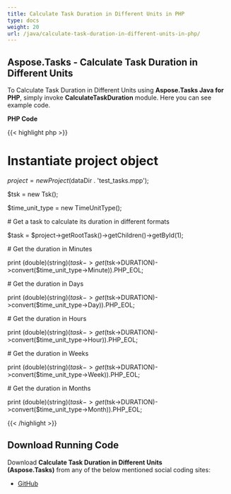 ```yaml
---
title: Calculate Task Duration in Different Units in PHP
type: docs
weight: 20
url: /java/calculate-task-duration-in-different-units-in-php/
---
```


## **Aspose.Tasks - Calculate Task Duration in Different Units**
To Calculate Task Duration in Different Units using **Aspose.Tasks Java for PHP**, simply invoke **CalculateTaskDuration** module. Here you can see example code.

**PHP Code**

{{< highlight php >}}

 # Instantiate project object

$project = new Project($dataDir . 'test_tasks.mpp');

$tsk = new Tsk();

$time_unit_type = new TimeUnitType();

\# Get a task to calculate its duration in different formats

$task = $project->getRootTask()->getChildren()->getById(1);

\# Get the duration in Minutes

print (double)(string)($task->get($tsk->DURATION)->convert($time_unit_type->Minute)).PHP_EOL;

\# Get the duration in Days

print (double)(string)($task->get($tsk->DURATION)->convert($time_unit_type->Day)).PHP_EOL;

\# Get the duration in Hours

print (double)(string)($task->get($tsk->DURATION)->convert($time_unit_type->Hour)).PHP_EOL;

\# Get the duration in Weeks

print (double)(string)($task->get($tsk->DURATION)->convert($time_unit_type->Week)).PHP_EOL;

\# Get the duration in Months

print (double)(string)($task->get($tsk->DURATION)->convert($time_unit_type->Month)).PHP_EOL;

{{< /highlight >}}
## **Download Running Code**
Download **Calculate Task Duration in Different Units (Aspose.Tasks)** from any of the below mentioned social coding sites:

- [GitHub](https://github.com/aspose-tasks/Aspose.Tasks-for-Java/blob/master/Plugins/Aspose_Tasks_Java_for_PHP/src/aspose/tasks/WorkingWithTasks/CalculateTaskDuration.php)
